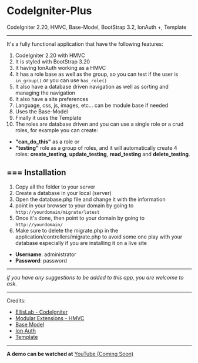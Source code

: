 CodeIgniter-Plus
================

CodeIgniter 2.20, HMVC, Base-Model, BootStrap 3.2, IonAuth +, Template

---

It's a fully functional application that have the following features:

1. CodeIgniter 2.20 with HMVC
1. It is styled with BootStrap 3.20
1. It having IonAuth working as a HMVC
1. It has a role base as well as the group, so you can test if the user is `in_group()` or you can use `has_role()`
1. It also have a database driven navigation as well as sorting and managing the navigation
1. It also have a site preferences
1. Language, css, js, images, etc... can be module base if needed
1. Uses the Base-Model
1. Finally it uses the Template
1. The roles are database driven and you can use a single role or 	a crud roles, for example you can create:

* **"can_do_this"** as a role or
* **"testing"** role as a group of roles, and it will automatically create 4 roles: **create_testing**,  **update_testing**, **read_testing** and **delete_testing**.

===
**Installation**
---

1. Copy all the folder to your server
1. Create a database in your local (server)
1. Open the database.php file and change it with the information
1. point in your browser to your domain by going to `http://yourdomain/migrate/latest`
1. Once it's done, then point to your domain by going to `http://yourdomain/`
1. Make sure to delete the migrate.php in the application/controllers/migrate.php to avoid some one play with your database especially if you are installing it on a live site

* **Username**: administrator
* **Password**: password

---

_if you have any suggestions to be added to this app, you are welcome to ask._

---
Credits:
- [EllisLab - CodeIgniter](https://github.com/EllisLab/CodeIgniter)
- [Modular Extensions - HMVC](https://bitbucket.org/wiredesignz/codeigniter-modular-extensions-hmvcxxx)
- [Base Model](https://github.com/jamierumbelow/codeigniter-base-model/blob/master/core/MY_Model.php)
- [Ion Auth](https://github.com/benedmunds/CodeIgniter-Ion-Auth)
- [Template](https://github.com/philsturgeon/codeigniter-template)

---
**A demo can be watched at** [YouTube (Coming Soon)](#)
